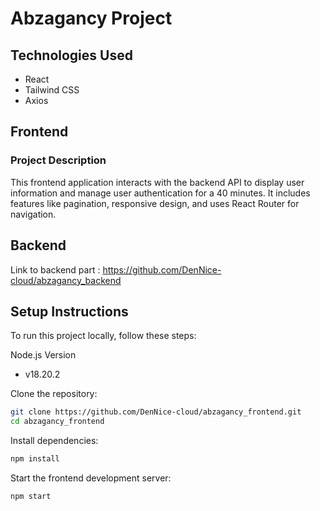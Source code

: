 # Abzagancy Project

## Technologies Used
 - React
 - Tailwind CSS
 - Axios

## Frontend
### Project Description
This frontend application interacts with the backend API to display user information and manage user authentication for a 40 minutes. It includes features like pagination, responsive design, and uses React Router for navigation.

## Backend
Link to backend part : https://github.com/DenNice-cloud/abzagancy_backend

## Setup Instructions
To run this project locally, follow these steps:

Node.js Version
- v18.20.2

Clone the repository:
```sh
git clone https://github.com/DenNice-cloud/abzagancy_frontend.git
cd abzagancy_frontend
```

Install dependencies:
```sh
npm install
```

Start the frontend development server:
```sh
npm start
```
